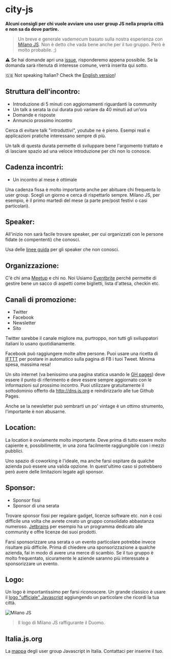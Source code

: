 # city-js
**Alcuni consigli per chi vuole avviare uno user group JS nella propria città e non sa da dove partire.**
> Un breve e generale vademecum basato sulla nostra esperienza con [Milano JS](http://milanojs.com). Non è detto che vada bene anche per il tuo gruppo. Però è molto probabile. ;)

:warning: Se hai domande apri una [issue](https://github.com/milano-js/city-js/issues/new), risponderemo appena possibile. Se la domanda sarà ritenuta di interesse comune, verrà inserita qui sotto.

:uk: Not speaking Italian? Check the [English version](README_English.md)!

## Struttura dell'incontro:
- Introduzione di 5 minuti con aggiornamenti riguardanti la community
- Un talk a serata la cui durata può variare da 40 minuti ad un'ora
- Domande e risposte
- Annuncio prossimo incontro

Cerca di evitare talk "introduttivi", youtube ne è pieno. Esempi reali e applicazioni pratiche interessano sempre di più.

Un talk di questa durata permette di sviluppare bene l'argomento trattato e di lasciare spazio ad una veloce introduzione per chi non lo conosce.

## Cadenza incontri:
- Un incontro al mese è ottimale

Una cadenza fissa è molto importante anche per abituare chi frequenta lo user group. Scegli un giorno e cerca di rispettarlo sempre. Milano JS, per esempio, è il primo martedì del mese (a parte pre/post festivi o casi particolari).

## Speaker:
All'inizio non sarà facile trovare speaker, per cui organizzati con le persone fidate (e compententi) che conosci.

Usa delle [linee guida](https://github.com/milano-js/talk-guidelines) per gli speaker che non conosci.

## Organizzazione:
C'è chi ama [Meetup](http://www.meetup.com/) e chi no. Noi Usiamo [Eventbrite](https://www.eventbrite.com/) perché permette di gestire bene un sacco di aspetti come biglietti, lista d'attesa, checkin etc.

## Canali di promozione:
- Twitter
- Facebook
- Newsletter
- Sito

Twitter sarebbe il canale migliore ma, purtroppo, non tutti gli sviluppatori italiani lo usano quotidianamente.

Facebook può raggiungere molte altre persone. Puoi usare una ricetta di [IFTTT](https://ifttt.com/recipes) per postare in automatico sulla pagina di FB i tuoi Tweet. Minima spesa, massima resa!

Un sito internet (va benissimo una pagina statica usando le [GH pages](https://pages.github.com/)) deve essere il punto di riferimento e deve essere sempre aggiornato con le informazioni sul prossimo incontro.
Puoi utilizzare gratuitamente il sottodominio offerto da http://dns.js.org e reindirizzarlo alle tue Github Pages.

Anche se la newsletter può sembrarti un po' vintage è un ottimo strumento, l'importante è non abusarne.

## Location:
La location è ovviamente molto importante. Deve prima di tutto essere molto capiente e, possibilimente, in una zona facilmente raggiungibile con i mezzi pubblici.

Uno spazio di coworking è l'ideale, ma anche farsi ospitare da qualche azienda può essere una valida opzione. In quest'ultimo caso si potrebbero però avere delle limitazioni legate agli sponsor.

## Sponsor:
- Sponsor fissi
- Sponsor di una serata

Trovare sponsor fissi per regalare gadget, licenze software etc. non è così
difficile una volta che avrete creato un gruppo consolidato abbastanza numeroso.
[Jetbrains](https://www.jetbrains.com/devnet/) per esempio ha un programma
dedicato alle community e offre licenze dei suoi prodotti.

Farsi sponsorizzare una serata o un evento particolare potrebbe invece risultare
più difficile. Prima di chiedere una sponsorizzazione a qualche azienda, fai in
modo di avere una merce di scambio. Se il tuo gruppo è molto frequentato,
sicuramente le aziende saranno più interessate a sponsorizzare un evento.

## Logo:
Un logo è importantissimo per farsi riconoscere. Un grande classico è usare il
[logo "ufficiale" Javascript](https://github.com/voodootikigod/logo.js/)
aggiungendo un particolare che ricordi la tua città.

![Milano JS](http://i.imgur.com/S62vtIc.png)
> Il logo di Milano JS raffigurante il Duomo.

## Italia.js.org
La [mappa](http://italia.js.org) degli user group Javascript in Italia.
Contattaci per inserire il tuo.

